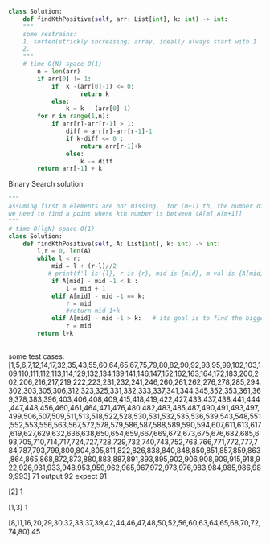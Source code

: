 ```python
class Solution:
    def findKthPositive(self, arr: List[int], k: int) -> int:
    """
    some restrains:
    1. sorted(strickly increasing) array, ideally always start with 1 
    2. 
    """
    # time O(N) space O(1)
        n = len(arr)
        if arr[0] != 1:
            if  k -(arr[0]-1) <= 0:
                    return k
            else:
                k = k - (arr[0]-1)
        for r in range(1,n): 
            if arr[r]-arr[r-1] > 1:
                diff = arr[r]-arr[r-1]-1
                if k-diff <= 0 :
                    return arr[r-1]+k
                else:
                    k -= diff
        return arr[-1] + k

```

Binary Search solution
```python
"""
assuming first m elements are not missing.  for (m+1) th, the number of missing elements are A[m] - m - 1 
we need to find a point where kth number is between (A[m],A[m+1]]
"""
# time O(lgN) space O(1)
class Solution:
    def findKthPositive(self, A: List[int], k: int) -> int:
        l,r = 0, len(A)
        while l < r:
            mid = l + (r-l)//2 
           # print(f'l is {l}, r is {r}, mid is {mid}, m val is {A[mid]}')
            if A[mid] - mid -1 < k :
                l = mid + 1
            elif A[mid] - mid -1 == k:
                r = mid 
                #return mid-1+k 
            elif A[mid] - mid -1 > k:   # its goal is to find the biggest ????
                r = mid  
        return l+k 
                

```

some test cases:
[1,5,6,7,12,14,17,32,35,43,55,60,64,65,67,75,79,80,82,90,92,93,95,99,102,103,109,110,111,112,113,114,129,132,134,139,141,146,147,152,162,163,164,172,183,200,202,206,216,217,219,222,223,231,232,241,246,260,261,262,276,278,285,294,302,303,305,306,312,323,325,331,332,333,337,341,344,345,352,353,361,369,378,383,396,403,406,408,409,415,418,419,422,427,433,437,438,441,444,447,448,456,460,461,464,471,476,480,482,483,485,487,490,491,493,497,499,506,507,509,511,513,518,522,528,530,531,532,535,536,539,543,548,551,552,553,556,563,567,572,578,579,586,587,588,589,590,594,607,611,613,617,619,627,629,632,636,638,650,654,659,667,669,672,673,675,676,682,685,693,705,710,714,717,724,727,728,729,732,740,743,752,763,766,771,772,777,784,787,793,799,800,804,805,811,822,826,838,840,848,850,851,857,859,863,864,865,868,872,873,880,883,887,891,893,895,902,906,908,909,915,918,922,926,931,933,948,953,959,962,965,967,972,973,976,983,984,985,986,989,993]
71
output 92
expect 91 

[2]
1

[1,3]
1

[8,11,16,20,29,30,32,33,37,39,42,44,46,47,48,50,52,56,60,63,64,65,68,70,72,74,80]
45